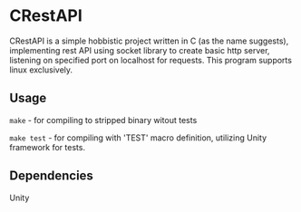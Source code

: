 # CRestAPI
CRestAPI is a simple hobbistic project written in C (as the name suggests), implementing rest API using socket library to create basic http server, listening on specified port on localhost for requests. This program supports linux exclusively.

## Usage
`make` - for compiling to stripped binary witout tests

`make test` - for compiling with 'TEST' macro definition, utilizing Unity framework for tests.

## Dependencies
Unity
